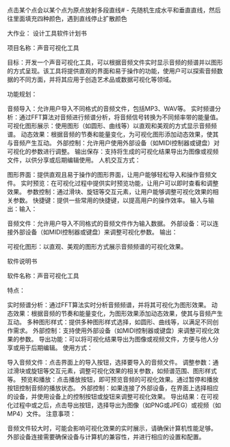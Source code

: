 点击某个点会以某个点为原点放射多段直线# -
先随机生成水平和垂直直线，然后往里面填充四种颜色，遇到直线停止扩散颜色









大作业：
设计工具软件计划书

项目名称：声音可视化工具

目标：开发一个声音可视化工具，可以根据音频文件实时显示音频的频谱并以图形的方式呈现。该工具将提供直观的界面和易于操作的功能，使用户可以探索音频数据的不同方面，并将其应用于创造艺术品或数据可视化等领域。

功能规划：

音频导入：允许用户导入不同格式的音频文件，包括MP3、WAV等。
实时频谱分析：通过FFT算法对音频进行频谱分析，将音频信号转换为不同频率带的能量值。
可视化图形展示：使用图形（如圆形、曲线等）以直观和美观的方式显示音频频谱。
动态效果：根据音频的节奏和能量变化，为可视化图形添加动态效果，使其与音频产生互动。
外部控制：允许用户使用外部设备（如MIDI控制器或键盘）对可视化的参数进行调整。
输出保存：支持将生成的可视化结果导出为图像或视频文件，以供分享或后期编辑使用。
人机交互方式：

图形界面：提供直观且易于操作的图形界面，让用户能够轻松导入和操作音频文件。
实时预览：在可视化过程中提供实时预览功能，让用户可以即时查看和调整效果。
参数控制：通过滑块、旋钮等交互元素，让用户能够调整可视化效果的相关参数。
快捷键：提供一些常用的快捷键，以提高用户的操作效率。
输入与输出：输入：

音频文件：允许用户导入不同格式的音频文件作为输入数据。
外部设备：可以连接外部设备（如MIDI控制器或键盘）来调整可视化参数。
输出：

可视化图形：以直观、美观的图形方式展示音频频谱的可视化效果。

软件说明书

软件名称：声音可视化工具

特点：

实时频谱分析：通过FFT算法实时分析音频频谱，并将其可视化为图形效果。
动态效果：根据音频的节奏和能量变化，为图形效果添加动态效果，使其与音频产生互动。
多种图形样式：提供多种图形样式选择，如圆形、曲线等，以满足不同创作需求。
外部控制：支持使用外部设备（如MIDI控制器或键盘）来调整可视化效果的参数。
导出功能：可以将可视化结果导出为图像或视频文件，方便与他人分享或用于后期编辑。
使用方式：

导入音频文件：点击界面上的导入按钮，选择要导入的音频文件。
调整参数：通过滑块或旋钮等交互元素，调整可视化效果的相关参数，如频谱范围、图形样式等。
预览和播放：点击播放按钮，即可预览音频的可视化效果。通过暂停和播放按钮控制音频的播放状态。
外部控制：如果连接了外部设备，在界面上选择相应的设备，并使用设备上的控制按钮或旋钮来调整可视化效果。
导出结果：在可视化过程中或之后，点击导出按钮，选择导出为图像（如PNG或JPEG）或视频（如MP4）文件。
注意事项：

音频文件较大时，可能会影响可视化效果的实时展示，请确保计算机性能足够。
外部设备连接需要确保设备与计算机的兼容性，并进行相应的设置和配置。
